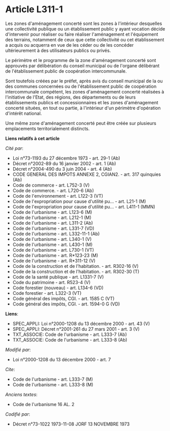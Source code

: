 # Article L311-1

Les zones d'aménagement concerté sont les zones à l'intérieur desquelles une collectivité publique ou un établissement public
y ayant vocation décide d'intervenir pour réaliser ou faire réaliser l'aménagement et l'équipement des terrains, notamment de
ceux que cette collectivité ou cet établissement a acquis ou acquerra en vue de les céder ou de les concéder ultérieurement à
des utilisateurs publics ou privés.

Le périmètre et le programme de la zone d'aménagement concerté sont approuvés par délibération du conseil municipal ou de
l'organe délibérant de l'établissement public de coopération intercommunale.

Sont toutefois créées par le préfet, après avis du conseil municipal de la ou des communes concernées ou de l'établissement
public de coopération intercommunale compétent, les zones d'aménagement concerté réalisées à l'initiative de l'Etat, des
régions, des départements ou de leurs établissements publics et concessionnaires et les zones d'aménagement concerté situées,
en tout ou partie, à l'intérieur d'un périmètre d'opération d'intérêt national.

Une même zone d'aménagement concerté peut être créée sur plusieurs emplacements territorialement distincts.

**Liens relatifs à cet article**

_Cité par_:

  - Loi n°73-1193 du 27 décembre 1973 - art. 29-1 (Ab)
  - Décret n°2002-89 du 16 janvier 2002 - art. 1 (Ab)
  - Décret n°2004-490 du 3 juin 2004 - art. 4 (Ab)
  - CODE GENERAL DES IMPOTS ANNEXE 2, CGIAN2. - art. 317 quinquies (Ab)
  - Code de commerce - art. L752-3 (V)
  - Code de commerce. - art. L720-6 (Ab)
  - Code de l'environnement - art. L122-3 (VT)
  - Code de l'expropriation pour cause d'utilité pu... - art. L21-1 (M)
  - Code de l'expropriation pour cause d'utilité pu... - art. L411-1 (MMN)
  - Code de l'urbanisme - art. L123-6 (M)
  - Code de l'urbanisme - art. L212-1 (M)
  - Code de l'urbanisme - art. L311-2 (Ab)
  - Code de l'urbanisme - art. L331-7 (VD)
  - Code de l'urbanisme - art. L332-11-1 (Ab)
  - Code de l'urbanisme - art. L340-1 (V)
  - Code de l'urbanisme - art. L430-1 (M)
  - Code de l'urbanisme - art. L730-1 (VT)
  - Code de l'urbanisme - art. R*123-23 (M)
  - Code de l'urbanisme - art. R*311-12 (V)
  - Code de la construction et de l'habitation. - art. R302-16 (V)
  - Code de la construction et de l'habitation. - art. R302-30 (T)
  - Code de la santé publique - art. L1331-7 (V)
  - Code du patrimoine - art. R523-4 (V)
  - Code forestier (nouveau) - art. L134-6 (VD)
  - Code forestier - art. L322-3 (VT)
  - Code général des impôts, CGI. - art. 1585 C (VT)
  - Code général des impôts, CGI. - art. 1594-0 G (VD)

**Liens**:

  - SPEC_APPLI: Loi n°2000-1208 du 13 décembre 2000 - art. 43 (V)
  - SPEC_APPLI: Décret n°2001-261 du 27 mars 2001 - art. 3 (V)
  - TXT_ASSOCIE: Code de l'urbanisme - art. L333-7 (Ab)
  - TXT_ASSOCIE: Code de l'urbanisme - art. L333-8 (Ab)

_Modifié par_:

  - Loi n°2000-1208 du 13 décembre 2000 - art. 7

_Cite_:

  - Code de l'urbanisme - art. L333-7 (M)
  - Code de l'urbanisme - art. L333-8 (M)

_Anciens textes_:

  - Code de l'urbanisme 16 AL. 2

_Codifié par_:

  - Décret n°73-1022 1973-11-08 JORF 13 NOVEMBRE 1973
